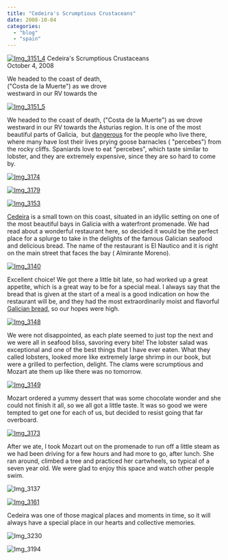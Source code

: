 ```yaml
---
title: "Cedeira's Scrumptious Crustaceans"
date: 2008-10-04
categories: 
  - "blog"
  - "spain"
---
```


 [![Img_3151_4](https://pub-ac94b3f306b24c0dba4238943c97f2e1.r2.dev/2008/10/04/img_3151_4.jpg "Img_3151_4")](https://pub-ac94b3f306b24c0dba4238943c97f2e1.r2.dev/photos/uncategorized/2008/10/04/img_3151_4.jpg) Cedeira's Scrumptious Crustaceans  
October 4, 2008

We headed to the coast of death,  
("Costa de la Muerte") as we drove  
westward in our RV towards the

<!--more-->

[![Img_3151_5](https://pub-ac94b3f306b24c0dba4238943c97f2e1.r2.dev/2008/10/04/img_3151_5.jpg "Img_3151_5")](https://pub-ac94b3f306b24c0dba4238943c97f2e1.r2.dev/photos/uncategorized/2008/10/04/img_3151_5.jpg)

We headed to the coast of death, ("Costa de la Muerte") as we drove westward in our RV towards the Asturias region. It is one of the most  beautiful parts of Galicia,  but [dangerous](http://query.nytimes.com/gst/fullpage.html?res=9C0CEFD6163FF93AA15754C0A966958260&n=Top/Reference/Times%20Topics/Subjects/F/Food) for the people who live there, where many have lost their lives prying goose barnacles ( "percebes") from the rocky cliffs. Spaniards love to eat "percebes", which taste similar to lobster, and they are extremely expensive, since they are so hard to come by.

[![Img_3174](https://pub-ac94b3f306b24c0dba4238943c97f2e1.r2.dev/2008/10/04/img_3174.jpg "Img_3174")](https://pub-ac94b3f306b24c0dba4238943c97f2e1.r2.dev/photos/uncategorized/2008/10/04/img_3174.jpg)

[![Img_3179](https://pub-ac94b3f306b24c0dba4238943c97f2e1.r2.dev/2008/10/04/img_3179.jpg "Img_3179")](https://pub-ac94b3f306b24c0dba4238943c97f2e1.r2.dev/photos/uncategorized/2008/10/04/img_3179.jpg)

[![Img_3153](https://pub-ac94b3f306b24c0dba4238943c97f2e1.r2.dev/2008/10/04/img_3153.jpg "Img_3153")](https://pub-ac94b3f306b24c0dba4238943c97f2e1.r2.dev/photos/uncategorized/2008/10/04/img_3153.jpg)

  

[Cedeira](http://en.wikipedia.org/wiki/Cedeira) is a small town on this coast, situated in an idyllic setting on one of the most beautiful bays in Galicia with a waterfront promenade. We had read about a wonderful restaurant here, so decided it would be the perfect place for a splurge to take in the delights of the famous Galician seafood and delicious bread. The name of the restaurant is El Nautico and it is right on the main street that faces the bay ( Almirante Moreno).

[![Img_3140](https://pub-ac94b3f306b24c0dba4238943c97f2e1.r2.dev/2008/10/04/img_3140.jpg "Img_3140")](https://pub-ac94b3f306b24c0dba4238943c97f2e1.r2.dev/photos/uncategorized/2008/10/04/img_3140.jpg)

Excellent choice! We got there a little bit late, so had worked up a great appetite, which is a great way to be for a special meal. I always say that the bread that is given at the start of a meal is a good indication on how the restaurant will be, and they had the most extraordinarily moist and flavorful [Galician bread](http://www.applepiepatispate.com/bread/pan-gallego-centeno-galician-rye/), so our hopes were high.

[![Img_3148](https://pub-ac94b3f306b24c0dba4238943c97f2e1.r2.dev/2008/10/04/img_3148.jpg "Img_3148")](https://pub-ac94b3f306b24c0dba4238943c97f2e1.r2.dev/photos/uncategorized/2008/10/04/img_3148.jpg)

We were not disappointed, as each plate seemed to just top the next and we were all in seafood bliss, savoring every bite! The lobster salad was exceptional and one of the best things that I have ever eaten. What they called lobsters, looked more like extremely large shrimp in our book, but were a grilled to perfection, delight. The clams were scrumptious and Mozart ate them up like there was no tomorrow.

[![Img_3149](https://pub-ac94b3f306b24c0dba4238943c97f2e1.r2.dev/2008/10/04/img_3149.jpg "Img_3149")](https://pub-ac94b3f306b24c0dba4238943c97f2e1.r2.dev/photos/uncategorized/2008/10/04/img_3149.jpg)

Mozart ordered a yummy dessert that was some chocolate wonder and she could not finish it all, so we all got a little taste. It was so good we were tempted to get one for each of us, but decided to resist going that far overboard.

[![Img_3173](https://pub-ac94b3f306b24c0dba4238943c97f2e1.r2.dev/2008/10/04/img_3173.jpg "Img_3173")](https://pub-ac94b3f306b24c0dba4238943c97f2e1.r2.dev/photos/uncategorized/2008/10/04/img_3173.jpg)

After we ate, I took Mozart out on the promenade to run off a little steam as we had been driving for a few hours and had more to go, after lunch. She ran around, climbed a tree and practiced her cartwheels, so typical of a seven year old. We were glad to enjoy this space and watch other people swim.

![Img_3137](https://pub-ac94b3f306b24c0dba4238943c97f2e1.r2.dev/photos/uncategorized/2008/10/04/img_3137.jpg)

[![Img_3161](https://pub-ac94b3f306b24c0dba4238943c97f2e1.r2.dev/2008/10/04/img_3161.jpg "Img_3161")](https://pub-ac94b3f306b24c0dba4238943c97f2e1.r2.dev/photos/uncategorized/2008/10/04/img_3161.jpg)

  

Cedeira was one of those magical places and moments in time, so it will always have a special place in our hearts and collective memories.

![Img_3230](https://pub-ac94b3f306b24c0dba4238943c97f2e1.r2.dev/photos/uncategorized/2008/10/04/img_3230.jpg)

![Img_3194](https://pub-ac94b3f306b24c0dba4238943c97f2e1.r2.dev/photos/uncategorized/2008/10/04/img_3194.jpg)
